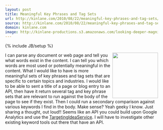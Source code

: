 ```yaml
---
layout: post
title: Meaningful Key Phrases and Tag Sets
url: http://kinlane.com/2010/08/22/meaningful-key-phrases-and-tag-sets/
source: http://kinlane.com/2010/08/22/meaningful-key-phrases-and-tag-sets/
domain: kinlane.com
image: http://kinlane-productions.s3.amazonaws.com/looking-deeper-magnify.jpg
---
```

{% include JB/setup %}

<p>
     <img class="alignnone c1" title="Looking Deeper" src="http://kinlane-productions.s3.amazonaws.com/looking-deeper-magnify.jpg" alt="" width="150" align="right" />I can parse any document or web page and tell you what words exist in the content. I can tell you which words are most used or potentially meaningful in the content. What I would like to have is more meaningful sets of key phrases and tag sets that are specific to certain topics and industries. I would like to be able to sent a title of a page or blog entry to an API, then have it return several tag and key phrase sets that are relevant to run against the body of the page to see if they exist. Then I could run a secondary comparison against various keywords I find in the body. Make sense? Yeah geeky I know. Just sharing a thought, out loud!! Seems like an API you could build upon Google Analytics and use the <a href="http://code.google.com/apis/adwords/v2009/docs/reference/TargetingIdeaService.html" target="_blank">TargetingIdeaService</a>. I will have to investigate other existing keyword tools out there that have an API.
</p>